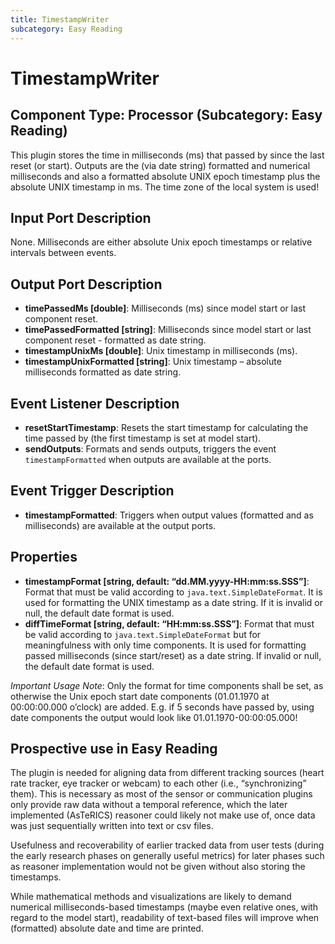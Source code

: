 ```yaml
---
title: TimestampWriter
subcategory: Easy Reading
---
```


# TimestampWriter

## Component Type: Processor (Subcategory: Easy Reading)

This plugin stores the time in milliseconds (ms) that passed by since the last reset (or start).
Outputs are the (via date string) formatted and numerical milliseconds and also a formatted absolute UNIX epoch timestamp plus the absolute UNIX timestamp in ms.
The time zone of the local system is used!

## Input Port Description

None. Milliseconds are either absolute Unix epoch timestamps or relative intervals between events.

## Output Port Description

- **timePassedMs \[double\]**: Milliseconds (ms) since model start or last component reset.
- **timePassedFormatted \[string\]**: Milliseconds since model start or last component reset - formatted as date string.
- **timestampUnixMs \[double\]**: Unix timestamp in milliseconds (ms).
- **timestampUnixFormatted \[string\]**: Unix timestamp – absolute milliseconds formatted as date string.

## Event Listener Description

- **resetStartTimestamp**: Resets the start timestamp for calculating the time passed by (the first timestamp is set at model start).
- **sendOutputs**: Formats and sends outputs, triggers the event `timestampFormatted` when outputs are available at the ports.

## Event Trigger Description

- **timestampFormatted**: Triggers when output values (formatted and as milliseconds) are available at the output ports.

## Properties

- **timestampFormat \[string, default: “dd.MM.yyyy-HH:mm:ss.SSS”\]**: Format that must be valid according to `java.text.SimpleDateFormat`.
  It is used for formatting the UNIX timestamp as a date string.
  If it is invalid or null, the default date format is used.
- **diffTimeFormat \[string, default: “HH:mm:ss.SSS”\]**: Format that must be valid according to `java.text.SimpleDateFormat` but for meaningfulness with only time components.
  It is used for formatting passed milliseconds (since start/reset) as a date string.
  If invalid or null, the default date format is used.

_Important Usage Note_: Only the format for time components shall be set, as otherwise the Unix epoch start date components (01.01.1970 at 00:00:00.000 o’clock) are added.
E.g. if 5 seconds have passed by, using date components the output would look like 01.01.1970-00:00:05.000!

## Prospective use in Easy Reading

The plugin is needed for aligning data from different tracking sources (heart rate tracker, eye tracker or webcam) to each other (i.e., “synchronizing” them).
This is necessary as most of the sensor or communication plugins only provide raw data without a temporal reference, which the later implemented (AsTeRICS) reasoner could likely not make use of, once data was just sequentially written into text or csv files.

Usefulness and recoverability of earlier tracked data from user tests (during the early research phases on generally useful metrics) for later phases such as reasoner implementation would not be given without also storing the timestamps.

While mathematical methods and visualizations are likely to demand numerical milliseconds-based timestamps (maybe even relative ones, with regard to the model start), readability of text-based files will improve when (formatted) absolute date and time are printed.
